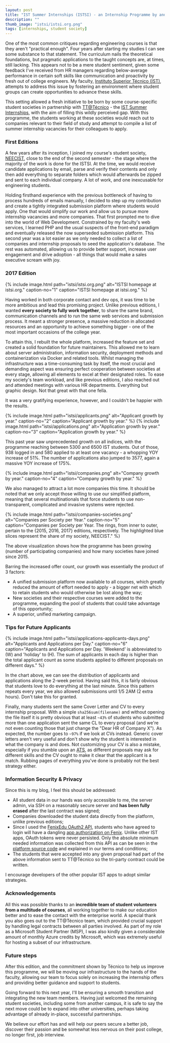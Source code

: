 ```yaml
---
layout: post
title: "IST Summer Internships (ISTSI) - an Internship Programme by and for Students"
description: ""
thumb_image: "istsi/istsi.org.png"
tags: [internships, student society]
---
```


One of the most common critiques regarding engineering courses is that they aren't "practical enough". Four years after starting my studies I can see some substance to that statement. The curriculum nails the theoretical foundations, but pragmatic applications to the taught concepts are, at times, still lacking. This appears not to be a mere student sentiment, given some feedback I've received from HR managers regarding below-average performance in certain soft skills like communication and proactivity by fresh out of college engineers. My faculty, [Instituto Superior Técnico (IST)](https://tecnico.ulisboa.pt), attempts to address this issue by fostering an environment where student groups can create opportunities to advance these skills.

This setting allowed a fresh initiative to be born by some course-specific student societies in partnership with [TT@Técnico](https://tt.tecnico.ulisboa.pt) - the [IST Summer Internships](https://web.archive.org/web/20170820010152/https://istsi.org/), with the aim of filling this wildly perceived gap. With this programme, the students working at these societies would reach out to companies relevant to their field of study and attempt to compile a list of summer internship vacancies for their colleagues to apply.


### First Editions

A few years after its inception, I joined my course's student society, [NEECIST](https://neecist.org), close to the end of the second semester - the stage where the majority of the work is done for the ISTSI. At the time, we would receive candidate applications by email, parse and verify their contents and only then add everything to separate folders which would afterwards be zipped and sent to each individual company. A lot of work, and one inexcusable for engineering students.

Holding firsthand experience with the previous bottleneck of having to process hundreds of emails manually, I decided to step up my contribution and create a tightly integrated submission platform where students would apply. One that would simplify our work and allow us to pursue more internship vacancies and more companies. That first prompted me to dive into the world of Web Development. Constrained by my faculty's web services, I learned PHP and the usual suspects of the front-end paradigm and eventually released the now superseded submission platform. This second year was a lot easier as we only needed to collect a list of companies and internship proposals to seed the application's database. The rest was automated, allowing us to provide better support, increase user engagement and drive adoption - all things that would make a sales executive scream with joy.


### 2017 Edition

{% include image.html path="istsi/istsi.org.png"
   alt="ISTSI homepage at istsi.org." caption-no="1" caption="ISTSI homepage at istsi.org."
%}

Having worked in both corporate contact and dev ops, it was time to be more ambitious and lead this promising project. Unlike previous editions, I wanted **every society to fully work together**, to share the same brand, communication channels and to run the same web services and submission process. It meant a stronger presence, a massive reduction in allocated resources and an opportunity to achieve something bigger - one of the most important occasions of the college year.

To attain this, I rebuilt the whole platform, increased the feature set and created a solid foundation for future maintainers. This allowed me to learn about server administration, information security, deployment methods and containerization via Docker and related tools. Whilst managing the infrastructure was a time-consuming task by itself, the most crucial and demanding aspect was ensuring perfect cooperation between societies at every stage, allowing all elements to excel at their designated roles. To ease my society's team workload, and like previous editions, I also reached out and attended meetings with various HR departments. Everything but graphic design. Not that great with that one fella.

It was a very gratifying experience, however, and I couldn't be happier with the results.

{% include image.html path="istsi/applicants.png"
   alt="Applicant growth by year." caption-no="2" caption="Applicant growth by year."
%}
{% include image.html path="istsi/applications.png"
   alt="Application growth by year." caption-no="3" caption="Application growth by year."
%}

This past year saw unprecedented growth on all indices, with the programme reaching between 5300 and 6500 IST students. Out of those, 938 logged in and 580 applied to at least one vacancy - a whopping YOY increase of 51%. The number of applications also jumped to 3577, again a massive YOY increase of 175%.

{% include image.html path="istsi/companies.png"
   alt="Company growth by year." caption-no="4" caption="Company growth by year."
%}

We also managed to attract a lot more companies this time. It should be noted that we only accept those willing to use our simplified platform, meaning that several multinationals that force students to use non-transparent, complicated and invasive systems were rejected.

{% include image.html path="istsi/companies-societies.png"
   alt="Companies per Society per Year." caption-no="5" caption="Companies per Society per Year. The rings, from inner to outer, pertain to the {2015, 2016, 2017} editions, respectively. The highlighted blue slices represent the share of my society, NEECIST."
%}

The above visualization shows how the programme has been growing (number of participating companies) and how many societies have joined since 2015.

Barring the increased offer count, our growth was essentially the product of 3 factors:

* A unified submission platform now available to all courses, which greatly reduced the amount of effort needed to apply - a bigger net with which to retain students who would otherwise be lost along the way;
* New societies and their respective courses were added to the programme, expanding the pool of students that could take advantage of this opportunity;
* A superior, unified marketing campaign.


### Tips for Future Applicants

{% include image.html path="istsi/applications-applicants-days.png"
   alt="Applicants and Applications per Day." caption-no="6" caption="Applicants and Applications per Day. 'Weekend' is abbreviated to (W) and 'holiday' to (H). The sum of applicants in each day is higher than the total applicant count as some students applied to different proposals on different days."
%}

In the chart above, we can see the distribution of applicants and applications along the 2-week period.  Having said this, it is fairly obvious that students love to do everything at the last minute. Since this pattern repeats every year, we also allowed submissions until 1/5 2AM (2 extra hours). Don't take this for granted.

Finally, many students sent the same Cover Letter and CV to every internship proposal. With a simple `sha256sum(filename)` and without opening the file itself it is pretty obvious that at least `~43%` of students who submitted more than one application sent the same CL to every proposal (and we're not even counting those that just change the "Dear HR of Company X"). As expected, the number goes to `~97%` if we look at CVs instead. Generic cover letters aren't very useful and don't show why the student is interested in what the company is and does. Not customizing your CV is also a mistake, especially if you stumble upon an [ATS](https://en.wikipedia.org/wiki/Applicant_tracking_system), as different proposals may ask for different skills and the CV ought to make it clear that the applicant is a match. Rubbing pages of everything you've done is probably not the best strategy either.


### Information Security & Privacy

Since this is my blog, I feel this should be addressed:

* All student data in our hands was only accessible to me, the server admin, via SSH on a reasonably secure server and **has been fully erased** after the last contract was signed;
* Companies downloaded the student data directly from the platform, unlike previous editions;
* Since I used the [FenixEdu OAuth2 API](https://fenixedu.org/dev), students who have agreed to login will have a dangling [app authorization on Fenix](https://fenix.tecnico.ulisboa.pt/personal/external-applications/#/authorizations). Unlike other IST apps, OAuth tokens were never persisted. Only the absolute minimum needed information was collected from this API as can be seen in the [platform source code](https://github.com/migueldemoura/istsi/blob/master/app/src/ISTSI/Controllers/Auth/Fenix.php#L42-L50) and explained in our terms and conditions;
* The students that were accepted into any given proposal had part of the above information sent to TT@Técnico so the tri-party contract could be written.

I encourage developers of the other popular IST apps to adopt similar strategies.


### Acknowledgements

All this was possible thanks to an **incredible team of student volunteers from a multitude of courses**, all working together to make our education better and to ease the contact with the enterprise world. A special thank you also goes out to the TT@Técnico team, which provided crucial support by handling legal contracts between all parties involved. As part of my role as a Microsoft Student Partner (MSP), I was also kindly given a considerable amount of monthly Azure credits by Microsoft, which was extremely useful for hosting a subset of our infrastructure.


### Future steps

After this edition, and the commitment shown by Técnico to help us improve this programme, we will be moving our infrastructure to the hands of the faculty, allowing our team to focus solely on increasing the internship offers and providing better guidance and support to students.

Going forward to this next year, I'll be ensuring a smooth transition and integrating the new team members. Having just welcomed the remaining student societies, including some from another campus, it is safe to say the next move could be to expand into other universities, perhaps taking advantage of already in-place, successful partnerships.

We believe our effort has and will help our peers secure a better job, discover their passion and be somewhat less nervous on their post college, no longer first, job interview.

